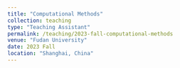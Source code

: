 ```yaml
---
title: "Computational Methods"
collection: teaching
type: "Teaching Assistant"
permalink: /teaching/2023-fall-computational-methods
venue: "Fudan University"
date: 2023 Fall
location: "Shanghai, China"
---
```

